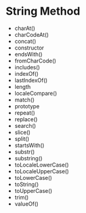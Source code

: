 # String Method 

- charAt()
- charCodeAt()
- concat()
- constructor
- endsWith()
- fromCharCode()
- includes()
- indexOf()
- lastIndexOf()
- length
- localeCompare()
- match()
- prototype
- repeat()
- replace()
- search()
- slice()
- split()
- startsWith()
- substr()
- substring()
- toLocaleLowerCase()
- toLocaleUpperCase()
- toLowerCase()
- toString()
- toUpperCase()
- trim()
- valueOf()
